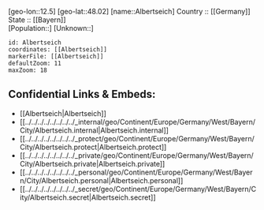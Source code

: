 ﻿---
location: [48.02,12.5] 
mapzoom: [7,12] 
mapmarker: city 
type: City
tags:
- geo/City


SpocWebEntityId: 28715
isDeleted: false
confidential: public

---
[geo-lon::12.5] 
[geo-lat::48.02] 
[name::Albertseich] 
Country :: [[Germany]]  
State :: [[Bayern]]  
[Population::] 
[Unknown::] 


```leaflet
id: Albertseich
coordinates: [[Albertseich]] 
markerFile: [[Albertseich]] 
defaultZoom: 11 
maxZoom: 18
```


## Confidential Links & Embeds: 
- [[Albertseich|Albertseich]]  
- [[../../../../../../../../_internal/geo/Continent/Europe/Germany/West/Bayern/City/Albertseich.internal|Albertseich.internal]] 
- [[../../../../../../../../_protect/geo/Continent/Europe/Germany/West/Bayern/City/Albertseich.protect|Albertseich.protect]] 
- [[../../../../../../../../_private/geo/Continent/Europe/Germany/West/Bayern/City/Albertseich.private|Albertseich.private]] 
- [[../../../../../../../../_personal/geo/Continent/Europe/Germany/West/Bayern/City/Albertseich.personal|Albertseich.personal]] 
- [[../../../../../../../../_secret/geo/Continent/Europe/Germany/West/Bayern/City/Albertseich.secret|Albertseich.secret]] 
